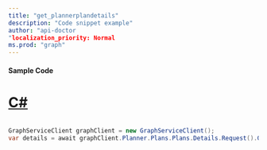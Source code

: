 ```yaml
---
title: "get_plannerplandetails"
description: "Code snippet example" 
author: "api-doctor
"localization_priority: Normal
ms.prod: "graph"
--- 
```

#### Sample Code
# [C#](#tab/Csharp)

```C#

GraphServiceClient graphClient = new GraphServiceClient();
var details = await graphClient.Planner.Plans.Plans.Details.Request().GetAsync();

```